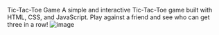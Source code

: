 
Tic-Tac-Toe Game
A simple and interactive Tic-Tac-Toe game built with HTML, CSS, and JavaScript. Play against a friend and see who can get three in a row!
![image](https://github.com/anshkhandelwal12/Tic-Tac-Toe-Game/assets/59608260/136fd8e6-92af-42ee-bbd0-f52fa7b8b408)











